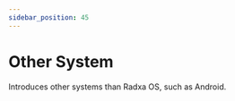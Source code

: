 ```yaml
---
sidebar_position: 45
---
```


# Other System

Introduces other systems than Radxa OS, such as Android.

<!-- <DocCardList /> -->
